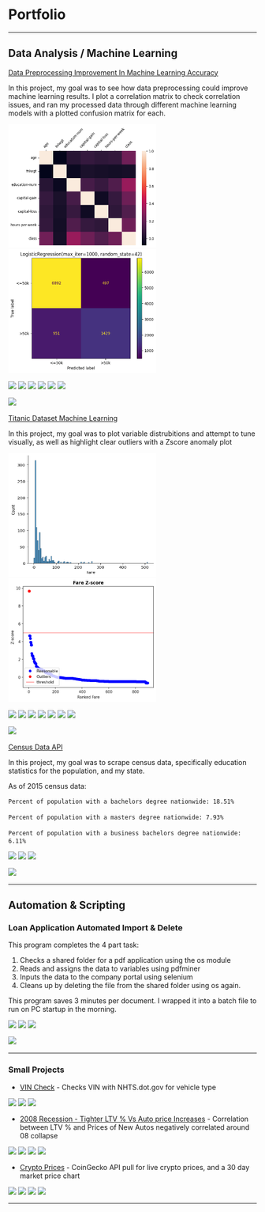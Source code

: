 # Portfolio

---

## Data Analysis / Machine Learning

[Data Preprocessing Improvement In Machine Learning Accuracy](https://J-Pitts.github.io)

In this project, my goal was to see how data preprocessing could improve machine learning results. I plot a correlation matrix to check correlation issues, and ran my processed data through different machine learning models with a plotted confusion matrix for each.

<img src="images/CorrelationMatrix.png?" width="300" height="250"/> <img src="images/LogisticRegressionConfusionMatrix.png?" width="300" height="250"/>

[![](https://img.shields.io/badge/Python-white?logo=Python)](#) [![](https://img.shields.io/badge/NumPy-lightgrey?logo=NumPy)](#) [![](https://img.shields.io/badge/pandas-lightgrey?logo=pandas)](#) [![](https://img.shields.io/badge/seaborn-white?logo=Python)](#) [![](https://img.shields.io/badge/sklearn-white?logo=scikitlearn)](#) [![](https://img.shields.io/badge/matplotlib-white?logo=Python)](#)

[![](https://colab.research.google.com/assets/colab-badge.svg)](https://colab.research.google.com/github/J-Pitts/J-Pitts.github.io/blob/master/AdultIncomePrediction.ipynb)

[Titanic Dataset Machine Learning](https://J-Pitts.github.io)

In this project, my goal was to plot variable distrubitions and attempt to tune visually, as well as highlight clear outliers with a Zscore anomaly plot

<img src="images/FareDistribution.png?" width="300" height="250"/> <img src="images/FareZScore.png?" width="300" height="250"/>

[![](https://img.shields.io/badge/Python-white?logo=Python)](#) [![](https://img.shields.io/badge/NumPy-lightgrey?logo=NumPy)](#) [![](https://img.shields.io/badge/pandas-lightgrey?logo=pandas)](#) [![](https://img.shields.io/badge/seaborn-white?logo=Python)](#) [![](https://img.shields.io/badge/sklearn-white?logo=scikitlearn)](#) [![](https://img.shields.io/badge/matplotlib-white?logo=Python)](#) [![](https://img.shields.io/badge/SciPy-white?logo=scipy)](#)

[![](https://colab.research.google.com/assets/colab-badge.svg)](https://colab.research.google.com/github/J-Pitts/J-Pitts.github.io/blob/master/TitanicML.ipynb)


[Census Data API](https://J-Pitts.github.io)

In this project, my goal was to scrape census data, specifically education statistics for the population, and my state.

As of 2015 census data:

    Percent of population with a bachelors degree nationwide: 18.51%

    Percent of population with a masters degree nationwide: 7.93%

    Percent of population with a business bachelors degree nationwide: 6.11%

[![](https://img.shields.io/badge/Python-white?logo=Python)](#) [![](https://img.shields.io/badge/censusdata-white?logo=Python)](#) [![](https://img.shields.io/badge/pandas-lightgrey?logo=pandas)](#)

[![](https://colab.research.google.com/assets/colab-badge.svg)](https://colab.research.google.com/github/J-Pitts/J-Pitts.github.io/blob/master/CensusData.ipynb)

---
## Automation & Scripting

### Loan Application Automated Import & Delete

This program completes the 4 part task:
 1. Checks a shared folder for a pdf application using the os module
 2. Reads and assigns the data to variables using pdfminer
 3. Inputs the data to the company portal using selenium
 4. Cleans up by deleting the file from the shared folder using os again.
 
This program saves 3 minutes per document. I wrapped it into a batch file to run on PC startup in the morning.

[![](https://img.shields.io/badge/Python-white?logo=Python)](#) [![](https://img.shields.io/badge/pdfminer-white?logo=Python)](#) [![](https://img.shields.io/badge/Selenium-white?logo=Selenium)](#)

[![](https://colab.research.google.com/assets/colab-badge.svg)](https://colab.research.google.com/github/J-Pitts/J-Pitts.github.io/blob/master/AutoImportPDF.ipynb)


---

### Small Projects

- [VIN Check](https://colab.research.google.com/github/J-Pitts/J-Pitts.github.io/blob/master/VIN_Check.ipynb) - Checks VIN with NHTS.dot.gov for vehicle type 

[![](https://img.shields.io/badge/Python-white?logo=Python)](#) [![](https://img.shields.io/badge/tkinter-white?logo=Python)](#) [![](https://img.shields.io/badge/BeautifulSoup-white?logo=Python)](#)

- [2008 Recession - Tighter LTV % Vs Auto price Increases](https://colab.research.google.com/github/J-Pitts/J-Pitts.github.io/blob/master/Copy_of_08CrisisLTVCarPrices.ipynb) - Correlation between LTV % and Prices of New Autos negatively correlated around 08 collapse

[![](https://img.shields.io/badge/Python-white?logo=Python)](#) [![](https://img.shields.io/badge/NumPy-lightgrey?logo=NumPy)](#) [![](https://img.shields.io/badge/pandas-lightgrey?logo=pandas)](#) [![](https://img.shields.io/badge/matplotlib-white?logo=Python)](#)


- [Crypto Prices](https://colab.research.google.com/github/J-Pitts/J-Pitts.github.io/blob/master/CryptoTracker.ipynb) - CoinGecko API pull for live crypto prices, and a 30 day market price chart

[![](https://img.shields.io/badge/Python-white?logo=Python)](#) [![](https://img.shields.io/badge/seaborn-white?logo=Python)](#) [![](https://img.shields.io/badge/pandas-lightgrey?logo=pandas)](#) [![](https://img.shields.io/badge/matplotlib-white?logo=Python)](#)

---

